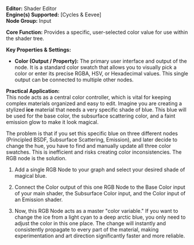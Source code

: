 **Editor:** Shader Editor  
**Engine(s) Supported:** [Cycles & Eevee]  
**Node Group:** Input

**Core Function:** Provides a specific, user-selected color value for use within the shader tree.

**Key Properties & Settings:**

- **Color (Output / Property):** The primary user interface and output of the node. It is a standard color swatch that allows you to visually pick a color or enter its precise RGBA, HSV, or Hexadecimal values. This single output can be connected to multiple other nodes.
    

**Practical Application:**  
This node acts as a central color controller, which is vital for keeping complex materials organized and easy to edit. Imagine you are creating a stylized **ice** material that needs a very specific shade of blue. This blue will be used for the base color, the subsurface scattering color, and a faint emission glow to make it look magical.

The problem is that if you set this specific blue on three different nodes (Principled BSDF, Subsurface Scattering, Emission), and later decide to change the hue, you have to find and manually update all three color swatches. This is inefficient and risks creating color inconsistencies. The RGB node is the solution.

1. Add a single RGB Node to your graph and select your desired shade of magical blue.
    
2. Connect the Color output of this one RGB Node to the Base Color input of your main shader, the Subsurface Color input, and the Color input of an Emission shader.
    
3. Now, this RGB Node acts as a master "color variable." If you want to change the ice from a light cyan to a deep arctic blue, you only need to adjust the color in this one place. The change will instantly and consistently propagate to every part of the material, making experimentation and art direction significantly faster and more reliable.